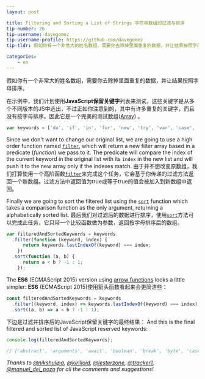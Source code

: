 ```yaml
---
layout: post

title: Filtering and Sorting a List of Strings 字符串数组的过滤与排序
tip-number: 26
tip-username: davegomez
tip-username-profile: https://github.com/davegomez
tip-tldr: 假如你有一个非常大的姓名数组，需要你去除掉里面重复的数据，并让结果按照字母排序。

categories:
    - en
---
```


假如你有一个非常大的姓名数组，需要你去除掉里面重复的数据，并让结果按照字母排序。

在示例中，我们计划使用**JavaScript保留关键字**列表来测试，这些关键字是从多个不同版本的JS中选出，不过正如你注意到的，其中有许多重复的关键字，而且没有按字母排序。因此它是一个完美的测试数组([Array](https://developer.mozilla.org/en-US/docs/Web/JavaScript/Reference/Global_Objects/Array)) 。

```js
var keywords = ['do', 'if', 'in', 'for', 'new', 'try', 'var', 'case', 'else', 'enum', 'null', 'this', 'true', 'void', 'with', 'break', 'catch', 'class', 'const', 'false', 'super', 'throw', 'while', 'delete', 'export', 'import', 'return', 'switch', 'typeof', 'default', 'extends', 'finally', 'continue', 'debugger', 'function', 'do', 'if', 'in', 'for', 'int', 'new', 'try', 'var', 'byte', 'case', 'char', 'else', 'enum', 'goto', 'long', 'null', 'this', 'true', 'void', 'with', 'break', 'catch', 'class', 'const', 'false', 'final', 'float', 'short', 'super', 'throw', 'while', 'delete', 'double', 'export', 'import', 'native', 'public', 'return', 'static', 'switch', 'throws', 'typeof', 'boolean', 'default', 'extends', 'finally', 'package', 'private', 'abstract', 'continue', 'debugger', 'function', 'volatile', 'interface', 'protected', 'transient', 'implements', 'instanceof', 'synchronized', 'do', 'if', 'in', 'for', 'let', 'new', 'try', 'var', 'case', 'else', 'enum', 'eval', 'null', 'this', 'true', 'void', 'with', 'break', 'catch', 'class', 'const', 'false', 'super', 'throw', 'while', 'yield', 'delete', 'export', 'import', 'public', 'return', 'static', 'switch', 'typeof', 'default', 'extends', 'finally', 'package', 'private', 'continue', 'debugger', 'function', 'arguments', 'interface', 'protected', 'implements', 'instanceof', 'do', 'if', 'in', 'for', 'let', 'new', 'try', 'var', 'case', 'else', 'enum', 'eval', 'null', 'this', 'true', 'void', 'with', 'await', 'break', 'catch', 'class', 'const', 'false', 'super', 'throw', 'while', 'yield', 'delete', 'export', 'import', 'public', 'return', 'static', 'switch', 'typeof', 'default', 'extends', 'finally', 'package', 'private', 'continue', 'debugger', 'function', 'arguments', 'interface', 'protected', 'implements', 'instanceof'];
```

Since we don't want to change our original list, we are going to use a high order function named [`filter`](https://developer.mozilla.org/en/docs/Web/JavaScript/Reference/Global_Objects/Array/filter), which will return a new filter array based in a predicate (*function*) we pass to it. The predicate will compare the index of the current keyword in the original list with its `index` in the new list and will push it to the new array only if the indexes match.
由于并不想改变原数组，我们打算使用一个高阶函数[`filter`](https://developer.mozilla.org/en/docs/Web/JavaScript/Reference/Global_Objects/Array/filter)来完成这个任务，它会基于你传递的过滤方法返回一个新数组。过滤方法中返回值为true或等于true的值会被加入到新数组中返回。


Finally we are going to sort the filtered list using the [`sort`](https://developer.mozilla.org/en-US/docs/Web/JavaScript/Reference/Global_Objects/Array/sort) function which takes a comparison function as the only argument, returning a alphabetically sorted list.
最后我们对过滤后的数据进行排序，使用[`sort`](https://developer.mozilla.org/en-US/docs/Web/JavaScript/Reference/Global_Objects/Array/sort)方法可以完成此任务，它只带一个比较函数做为参数，返回按字母排序后的数组。


```js
var filteredAndSortedKeywords = keywords
  .filter(function (keyword, index) {
      return keywords.lastIndexOf(keyword) === index;
    })
  .sort(function (a, b) {
      return a < b ? -1 : 1;
    });
```

The **ES6** (ECMAScript 2015) version using [arrow functions](https://developer.mozilla.org/en/docs/Web/JavaScript/Reference/Functions/Arrow_functions) looks a little simpler:
**ES6** (ECMAScript 2015)使用箭头函数看起来会更简洁些：

```js
const filteredAndSortedKeywords = keywords
  .filter((keyword, index) => keywords.lastIndexOf(keyword) === index)
  .sort((a, b) => a < b ? -1 : 1);
```

下边是过滤并排序后的JavaScript保留关键字的最终结果：
And this is the final filtered and sorted list of JavaScript reserved keywords:

```js
console.log(filteredAndSortedKeywords);

// ['abstract', 'arguments', 'await', 'boolean', 'break', 'byte', 'case', 'catch', 'char', 'class', 'const', 'continue', 'debugger', 'default', 'delete', 'do', 'double', 'else', 'enum', 'eval', 'export', 'extends', 'false', 'final', 'finally', 'float', 'for', 'function', 'goto', 'if', 'implements', 'import', 'in', 'instanceof', 'int', 'interface', 'let', 'long', 'native', 'new', 'null', 'package', 'private', 'protected', 'public', 'return', 'short', 'static', 'super', 'switch', 'synchronized', 'this', 'throw', 'throws', 'transient', 'true', 'try', 'typeof', 'var', 'void', 'volatile', 'while', 'with', 'yield']
```

*Thanks to [@nikshulipa](https://github.com/nikshulipa), [@kirilloid](https://twitter.com/kirilloid), [@lesterzone](https://twitter.com/lesterzone), [@tracker1](https://twitter.com/tracker1), [@manuel_del_pozo](https://twitter.com/manuel_del_pozo) for all the comments and suggestions!*


